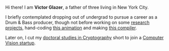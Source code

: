 Hi there! I am **Victor Glazer**, a father of three living in New York City.

I briefly contemplated dropping out of undergrad to pursue a career as a Drum & Bass producer, though not before working on some [research projects](https://github.com/vglazer/USRA), hand-coding [this animation](https://www.cs.toronto.edu/~glazer/gundam.avi) and making [this compiler](https://github.com/vglazer/csc488).

Later on, I cut my [doctoral studies in Cryptography](https://www.cs.toronto.edu/~glazer/doc/VictorGlazerMSThesis.pdf) short to join a [Computer Vision startup](https://tineye.com/about).

